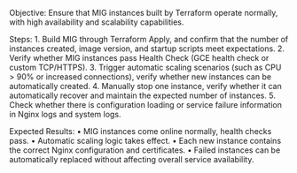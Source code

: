 Objective: Ensure that MIG instances built by Terraform operate normally, with high availability and scalability capabilities.

Steps:
	1.	Build MIG through Terraform Apply, and confirm that the number of instances created, image version, and startup scripts meet expectations.
	2.	Verify whether MIG instances pass Health Check (GCE health check or custom TCP/HTTPS).
	3.	Trigger automatic scaling scenarios (such as CPU > 90% or increased connections), verify whether new instances can be automatically created.
	4.	Manually stop one instance, verify whether it can automatically recover and maintain the expected number of instances.
	5.	Check whether there is configuration loading or service failure information in Nginx logs and system logs.

Expected Results:
	•	MIG instances come online normally, health checks pass.
	•	Automatic scaling logic takes effect.
	•	Each new instance contains the correct Nginx configuration and certificates.
	•	Failed instances can be automatically replaced without affecting overall service availability.